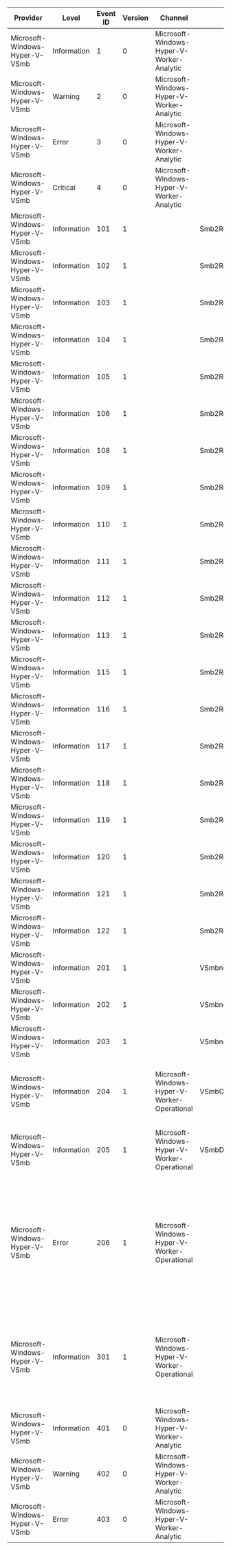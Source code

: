 Provider                        |  Level        |  Event ID  |  Version  |  Channel                                       |  Task                               |  Opcode  |  Keyword         |  Message
--------------------------------|---------------|------------|-----------|------------------------------------------------|-------------------------------------|----------|------------------|----------------------------------------------------------------------------------------------------------------------------------------------------------------------------------------------------------------
Microsoft-Windows-Hyper-V-VSmb  |  Information  |  1         |  0        |  Microsoft-Windows-Hyper-V-Worker-Analytic     |                                     |          |                  |  [VMID {VmId}] {TraceData}
Microsoft-Windows-Hyper-V-VSmb  |  Warning      |  2         |  0        |  Microsoft-Windows-Hyper-V-Worker-Analytic     |                                     |          |                  |  [VMID {VmId}] {TraceData}
Microsoft-Windows-Hyper-V-VSmb  |  Error        |  3         |  0        |  Microsoft-Windows-Hyper-V-Worker-Analytic     |                                     |          |                  |  [VMID {VmId}] {TraceData}
Microsoft-Windows-Hyper-V-VSmb  |  Critical     |  4         |  0        |  Microsoft-Windows-Hyper-V-Worker-Analytic     |                                     |          |                  |  [VMID {VmId}] {TraceData}
Microsoft-Windows-Hyper-V-VSmb  |  Information  |  101       |  1        |                                                |  Smb2ResponseNegotiate              |          |  Response        |  SMB2 Response Negotiate
Microsoft-Windows-Hyper-V-VSmb  |  Information  |  102       |  1        |                                                |  Smb2ResponseSessionSetup           |          |  Response        |  SMB2 Response Session Setup
Microsoft-Windows-Hyper-V-VSmb  |  Information  |  103       |  1        |                                                |  Smb2ResponseLogoff                 |          |  Response        |  SMB2 Response Logoff
Microsoft-Windows-Hyper-V-VSmb  |  Information  |  104       |  1        |                                                |  Smb2ResponseTreeConnect            |          |  Response        |  SMB2 Response Tree Connect
Microsoft-Windows-Hyper-V-VSmb  |  Information  |  105       |  1        |                                                |  Smb2ResponseTreeDisconnect         |          |  Response        |  SMB2 Response Tree Disconnect
Microsoft-Windows-Hyper-V-VSmb  |  Information  |  106       |  1        |                                                |  Smb2ResponseEcho                   |          |  Response        |  SMB2 Response Echo
Microsoft-Windows-Hyper-V-VSmb  |  Information  |  108       |  1        |                                                |  Smb2ResponseCreate                 |          |  Response        |  SMB2 Response Create
Microsoft-Windows-Hyper-V-VSmb  |  Information  |  109       |  1        |                                                |  Smb2ResponseClose                  |          |  Response        |  SMB2 Response Close
Microsoft-Windows-Hyper-V-VSmb  |  Information  |  110       |  1        |                                                |  Smb2ResponseFlush                  |          |  Response        |  SMB2 Response Flush
Microsoft-Windows-Hyper-V-VSmb  |  Information  |  111       |  1        |                                                |  Smb2ResponseRead                   |          |  Response        |  SMB2 Response Read
Microsoft-Windows-Hyper-V-VSmb  |  Information  |  112       |  1        |                                                |  Smb2ResponseWrite                  |          |  Response        |  SMB2 Response Write
Microsoft-Windows-Hyper-V-VSmb  |  Information  |  113       |  1        |                                                |  Smb2ResponseBreakOplock            |          |  Response        |  SMB2 Response Break Oplock
Microsoft-Windows-Hyper-V-VSmb  |  Information  |  115       |  1        |                                                |  Smb2ResponseAcknowledgeBreakLease  |          |  Response        |  SMB2 Response Acknowledge Break Lease
Microsoft-Windows-Hyper-V-VSmb  |  Information  |  116       |  1        |                                                |  Smb2ResponseLock                   |          |  Response        |  SMB2 Response Lock
Microsoft-Windows-Hyper-V-VSmb  |  Information  |  117       |  1        |                                                |  Smb2ResponseIoctl                  |          |  Response        |  SMB2 Response Ioctl
Microsoft-Windows-Hyper-V-VSmb  |  Information  |  118       |  1        |                                                |  Smb2ResponseQueryDirectory         |          |  Response        |  SMB2 Response Query Directory
Microsoft-Windows-Hyper-V-VSmb  |  Information  |  119       |  1        |                                                |  Smb2ResponseChangeNotify           |          |  Response        |  SMB2 Response Change Notify
Microsoft-Windows-Hyper-V-VSmb  |  Information  |  120       |  1        |                                                |  Smb2ResponseQueryInfo              |          |  Response        |  SMB2 Response Query Info
Microsoft-Windows-Hyper-V-VSmb  |  Information  |  121       |  1        |                                                |  Smb2ResponseSetInfo                |          |  Response        |  SMB2 Response Set Info
Microsoft-Windows-Hyper-V-VSmb  |  Information  |  122       |  1        |                                                |  Smb2ResponseError                  |          |  Response        |  SMB2 Response Error
Microsoft-Windows-Hyper-V-VSmb  |  Information  |  201       |  1        |                                                |  VSmbnetReadSegmentLength           |          |  Read            |  VSMBNET Read segment length
Microsoft-Windows-Hyper-V-VSmb  |  Information  |  202       |  1        |                                                |  VSmbnetReadSegment                 |          |  Read            |  VSMBNET Read segment
Microsoft-Windows-Hyper-V-VSmb  |  Information  |  203       |  1        |                                                |  VSmbnetWriteSegment                |          |  Write           |  VSMBNET write segment
Microsoft-Windows-Hyper-V-VSmb  |  Information  |  204       |  1        |  Microsoft-Windows-Hyper-V-Worker-Operational  |  VSmbCreateDirectMapSection         |          |  DirectMap       |  {VMId}: VSMB Direct Map Section Created GPA Index {GpaPageIndex} PageCount {PageCount}
Microsoft-Windows-Hyper-V-VSmb  |  Information  |  205       |  1        |  Microsoft-Windows-Hyper-V-Worker-Operational  |  VSmbDestroyDirectMapSection        |          |  DirectMap       |  {VMId}: VSMB Direct Map Section destroyed GPA Index {GpaPageIndex}
Microsoft-Windows-Hyper-V-VSmb  |  Error        |  206       |  1        |  Microsoft-Windows-Hyper-V-Worker-Operational  |                                     |          |  DirectMap       |  {VMId}: VSMB Dataless CIMFs Direct Map Request failed in share {VMName} for file {SharePath} due to size mismatch. Expected: {FileRelativePath}. Actual {ExpectedSize}. The CIM file may need to be recreated.
Microsoft-Windows-Hyper-V-VSmb  |  Information  |  301       |  1        |  Microsoft-Windows-Hyper-V-Worker-Operational  |                                     |          |  Share           |  '{VMName}': VSMB Share is creating ShareName: '{ShareName}' SharePath: '{SharePath}' ShareFlags: {ShareFlags}. (Virtual machine ID {VMId})
Microsoft-Windows-Hyper-V-VSmb  |  Information  |  401       |  0        |  Microsoft-Windows-Hyper-V-Worker-Analytic     |                                     |          |  TraceMulticast  |  {Message}
Microsoft-Windows-Hyper-V-VSmb  |  Warning      |  402       |  0        |  Microsoft-Windows-Hyper-V-Worker-Analytic     |                                     |          |  TraceMulticast  |  {Message}
Microsoft-Windows-Hyper-V-VSmb  |  Error        |  403       |  0        |  Microsoft-Windows-Hyper-V-Worker-Analytic     |                                     |          |  TraceMulticast  |  {Message}
